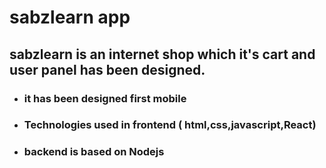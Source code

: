 # sabzlearn app
## sabzlearn is an internet shop which it's cart and user panel has been designed.

+ ### it has been designed first mobile 
+ ### Technologies  used in  frontend ( html,css,javascript,React)
+ ### backend is based on  Nodejs



